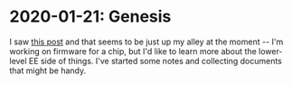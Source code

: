 # 2020-01-21: Genesis

I saw [this post](https://byuu.org/articles/edge-of-emulation) and that seems
to be just up my alley at the moment -- I'm working on firmware for a chip, but
I'd like to learn more about the lower-level EE side of things.  I've started
some notes and collecting documents that might be handy.
